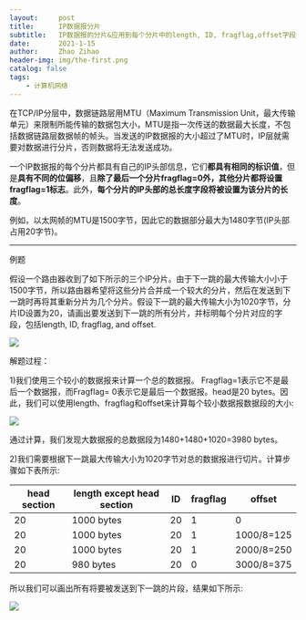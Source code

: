 ```yaml
---
layout:     post
title:      IP数据报分片
subtitle:   IP数据报的分片&应用到每个分片中的length, ID, fragflag,offset字段的相关例题
date:       2021-1-15
author:     Zhao Zihao
header-img: img/the-first.png
catalog: false
tags:
    - 计算机网络
---
```


在TCP/IP分层中，数据链路层用MTU（Maximum Transmission Unit，最大传输单元）来限制所能传输的数据包大小，MTU是指一次传送的数据最大长度，不包括数据链路层数据帧的帧头。当发送的IP数据报的大小超过了MTU时，IP层就需要对数据进行分片，否则数据将无法发送成功。

一个IP数据报的每个分片都具有自己的IP头部信息，它们**都具有相同的标识值**，但是**具有不同的位偏移**，且**除了最后一个分片fragflag=0外，其他分片都将设置fragflag=1标志**。此外，**每个分片的IP头部的总长度字段将被设置为该分片的长度**。

例如，以太网帧的MTU是1500字节，因此它的数据部分最大为1480字节(IP头部占用20字节)。

***

例题

假设一个路由器收到了如下所示的三个IP分片。由于下一跳的最大传输大小小于1500字节，所以路由器希望将这些分片合并成一个较大的分片，然后在发送到下一跳时再将其重新分片为几个分片。假设下一跳的最大传输大小为1020字节，分片ID设置为20，请画出要发送到下一跳的所有分片，并标明每个分片对应的字段，包括length, ID, fragflag, and offset. 

![](https://tva1.sinaimg.cn/large/008eGmZEly1gmt1ffcsfsj309o06tjs0.jpg)

解题过程：

1)我们使用三个较小的数据报来计算一个总的数据报。
Fragflag=1表示它不是最后一个数据报，而Fragflag= 0表示它是最后一个数据报。head是20 bytes。因此，我们可以使用length、fragflag和offset来计算每个较小数据报数据段的大小:

![](https://tva1.sinaimg.cn/large/008eGmZEly1gmt1fv9h6rj30lp08yzlp.jpg)

通过计算，我们发现大数据报的总数据段为1480+1480+1020=3980 bytes。

2)我们需要根据下一跳最大传输大小为1020字节对总的数据报进行切片。计算步骤如下表所示:

| head section | length except head section | ID   | fragflag | offset     |
| ------------ | -------------------------- | ---- | -------- | ---------- |
| 20           | 1000 bytes                 | 20   | 1        | 0          |
| 20           | 1000 bytes                 | 20   | 1        | 1000/8=125 |
| 20           | 1000 bytes                 | 20   | 1        | 2000/8=250 |
| 20           | 980 bytes                  | 20   | 0        | 3000/8=375 |

所以我们可以画出所有将要被发送到下一跳的片段，结果如下所示:

![](https://tva1.sinaimg.cn/large/008eGmZEly1gmt1iinup8j30kf0d075u.jpg)
